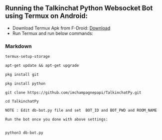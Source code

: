 ## Running the Talkinchat Python Websocket Bot using Termux on Android:

- Download Termux Apk from F-Droid: [Download](https://jekyllrb.com/)
- Run Termux and run below commands:

### Markdown


```markdown
termux-setup-storage

apt-get update && apt-get upgrade

pkg install git

pkg install python

git clone https://github.com/imchampagnepapi/TalkinchatPy.git

cd TalkinchatPy

NOTE : Edit db-bot.py file and set  BOT_ID and BOT_PWD and ROOM_NAME

Run the bot once you done with above settings:


python3 db-bot.py

```

